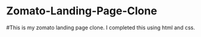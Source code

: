 # Zomato-Landing-Page-Clone
#This is my zomato landing page clone. I completed this using html and css.
